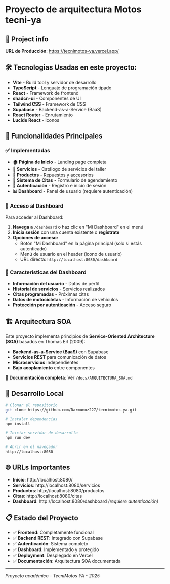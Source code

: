# Proyecto de arquitectura Motos tecni-ya

## 🚀 Project info

**URL de Producción**: https://tecnimotos-ya.vercel.app/

## 🛠️ Tecnologias Usadas en este proyecto:

- **Vite** - Build tool y servidor de desarrollo
- **TypeScript** - Lenguaje de programación tipado
- **React** - Framework de frontend
- **shadcn-ui** - Componentes de UI
- **Tailwind CSS** - Framework de CSS
- **Supabase** - Backend-as-a-Service (BaaS)
- **React Router** - Enrutamiento
- **Lucide React** - Iconos

## 📱 Funcionalidades Principales

### ✅ Implementadas
- **🏠 Página de Inicio** - Landing page completa
- **🔧 Servicios** - Catálogo de servicios del taller
- **🛒 Productos** - Repuestos y accesorios
- **📅 Sistema de Citas** - Formulario de agendamiento
- **👤 Autenticación** - Registro e inicio de sesión
- **📊 Dashboard** - Panel de usuario (requiere autenticación)

### 🔐 Acceso al Dashboard

Para acceder al Dashboard:

1. **Navega a** `/dashboard` o haz clic en "Mi Dashboard" en el menú
2. **Inicia sesión** con una cuenta existente o **regístrate**
3. **Opciones de acceso:**
   - Botón "Mi Dashboard" en la página principal (solo si estás autenticado)
   - Menú de usuario en el header (icono de usuario)
   - URL directa: `http://localhost:8080/dashboard`

### 🎯 Características del Dashboard

- **Información del usuario** - Datos de perfil
- **Historial de servicios** - Servicios realizados
- **Citas programadas** - Próximas citas
- **Datos de motocicletas** - Información de vehículos
- **Protección por autenticación** - Acceso seguro

## 🏗️ Arquitectura SOA

Este proyecto implementa principios de **Service-Oriented Architecture (SOA)** basados en Thomas Erl (2009):

- **Backend-as-a-Service (BaaS)** con Supabase
- **Servicios REST** para comunicación de datos
- **Microservicios** independientes
- **Bajo acoplamiento** entre componentes

📄 **Documentación completa**: Ver `/docs/ARQUITECTURA_SOA.md`

## 🚀 Desarrollo Local

```bash
# Clonar el repositorio
git clone https://github.com/Darmunoz227/tecnimotos-ya.git

# Instalar dependencias
npm install

# Iniciar servidor de desarrollo
npm run dev

# Abrir en el navegador
http://localhost:8080
```

## 🌐 URLs Importantes

- **Inicio**: http://localhost:8080/
- **Servicios**: http://localhost:8080/servicios
- **Productos**: http://localhost:8080/productos
- **Citas**: http://localhost:8080/citas
- **Dashboard**: http://localhost:8080/dashboard *(requiere autenticación)*

## 📋 Estado del Proyecto

- ✅ **Frontend**: Completamente funcional
- ✅ **Backend REST**: Integrado con Supabase
- ✅ **Autenticación**: Sistema completo
- ✅ **Dashboard**: Implementado y protegido
- ✅ **Deployment**: Desplegado en Vercel
- ✅ **Documentación**: Arquitectura SOA documentada

---

*Proyecto académico - TecniMotos YA - 2025*


